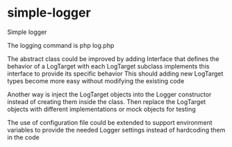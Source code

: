 # simple-logger
Simple logger

The logging command is
php log.php

The abstract class could be improved by adding Interface that defines the behavior of a LogTarget
with each LogTarget subclass implements this interface to provide its specific behavior
This should adding new LogTarget types become more easy without modifying the existing code

Another way is inject the LogTarget objects into the Logger constructor instead of creating them inside the class.
Then replace the LogTarget objects with different implementations or mock objects for testing

The use of configuration file could be extended to support environment variables to provide the needed Logger settings instead of hardcoding them in the code
